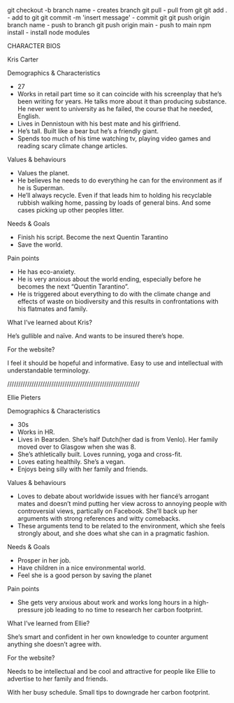 git checkout -b branch name - creates branch
git pull - pull from git
git add . - add to git
git commit -m 'insert message' - commit git
git push origin branch name - push to branch
git push origin main - push to main
npm install - install node modules


CHARACTER BIOS 


Kris Carter 

Demographics & Characteristics

-	27
-	Works in retail part time so it can coincide with his screenplay that he’s been writing for years. He talks more about it than producing substance. He never went to university as he failed, the course that he needed, English.
-	Lives in Dennistoun with his best mate and his girlfriend. 
-	He’s tall. Built like a bear but he’s a friendly giant. 
-	Spends too much of his time watching tv, playing video games and reading scary climate change articles.

Values & behaviours 
-	Values the planet. 
-	He believes he needs to do everything he can for the environment as if he is Superman.
-	He’ll always recycle. Even if that leads him to holding his recyclable rubbish walking home, passing by loads of general bins. And some cases picking up other peoples litter.

Needs & Goals 

-	Finish his script. Become the next Quentin Tarantino
-	Save the world.

Pain points

-	He has eco-anxiety. 
-	He is very anxious about the world ending, especially before he becomes the next “Quentin Tarantino”.
-	He is triggered about everything to do with the climate change and effects of waste on biodiversity and this results in confrontations with his flatmates and family.

What I’ve learned about Kris?

He’s gullible and naïve. And wants to be insured there’s hope. 

For the website?

I feel it should be hopeful and informative. Easy to use and intellectual with understandable terminology. 

////////////////////////////////////////////////////////////

Ellie Pieters

Demographics & Characteristics

-	30s
-	Works in HR. 
-	Lives in Bearsden. She’s half Dutch(her dad is from Venlo). Her family moved over to Glasgow when she was 8.
-	She’s athletically built. Loves running, yoga and cross-fit. 
-	Loves eating healthily. She’s a vegan. 
-	Enjoys being silly with her family and friends. 

Values & behaviours 
-	Loves to debate about worldwide issues with her fiancé’s arrogant mates and doesn’t mind putting her view across to annoying people with controversial views, partically on Facebook. She’ll back up her arguments with strong references and witty comebacks. 
-	These arguments tend to be related to the environment, which she feels strongly about, and she does what she can in a pragmatic fashion. 

Needs & Goals 

-	Prosper in her job. 
-	Have children in a nice environmental world.
-	Feel she is a good person by saving the planet

Pain points

-	She gets very anxious about work and works long hours in a high-pressure job leading to no time to research her carbon footprint.

What I’ve learned from Ellie?

She’s smart and confident in her own knowledge to counter argument anything she doesn’t agree with.

For the website?

Needs to be intellectual and be cool and attractive for people like Ellie to advertise to her family and friends. 

With her busy schedule. Small tips to downgrade her carbon footprint. 
